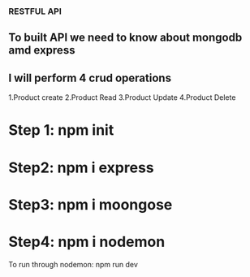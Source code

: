 ### RESTFUL API

## To built API we need to know about mongodb amd express

## I will perform 4 crud operations 
1.Product create
2.Product Read
3.Product Update
4.Product Delete

# Step 1: npm init

# Step2: npm i express 

# Step3: npm i moongose 

# Step4: npm i nodemon
To run through nodemon: npm run dev